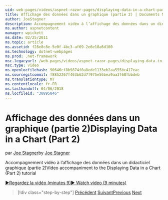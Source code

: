 ```yaml
---
uid: web-pages/videos/aspnet-razor-pages/displaying-data-in-a-chart-part-2
title: Affichage des données dans un graphique (partie 2) | Documents Microsoft
author: JoeStagner
description: Accompagnement vidéo à l’affichage des données dans un didacticiel graphique (partie 2)
ms.author: aspnetcontent
manager: wpickett
ms.date: 02/25/2011
ms.topic: article
ms.assetid: f28e8c8e-5e0f-4bc3-af69-2e6e18a6d100
ms.technology: dotnet-webpages
ms.prod: .net-framework
msc.legacyurl: /web-pages/videos/aspnet-razor-pages/displaying-data-in-a-chart-part-2
msc.type: video
ms.openlocfilehash: 90646cf8b9874f0a8ede1133eb2aa555bc417eac
ms.sourcegitcommit: f8852267f463b62d7f975e56bea9aa3f68fbbdeb
ms.translationtype: MT
ms.contentlocale: fr-FR
ms.lasthandoff: 04/06/2018
ms.locfileid: "30895846"
---
```

<a name="displaying-data-in-a-chart-part-2"></a><span data-ttu-id="47494-103">Affichage des données dans un graphique (partie 2)</span><span class="sxs-lookup"><span data-stu-id="47494-103">Displaying Data in a Chart (Part 2)</span></span>
====================
<span data-ttu-id="47494-104">par [Joe Stagner](https://github.com/JoeStagner)</span><span class="sxs-lookup"><span data-stu-id="47494-104">by [Joe Stagner](https://github.com/JoeStagner)</span></span>

<span data-ttu-id="47494-105">Accompagnement vidéo à l’affichage des données dans un didacticiel graphique (partie 2)</span><span class="sxs-lookup"><span data-stu-id="47494-105">Video accompaniment to the Displaying Data in a Chart (Part 2) tutorial</span></span>

[<span data-ttu-id="47494-106">&#9654;Regardez la vidéo (minutes 9)</span><span class="sxs-lookup"><span data-stu-id="47494-106">&#9654; Watch video (9 minutes)</span></span>](https://channel9.msdn.com/Blogs/ASP-NET-Site-Videos/displaying-data-in-a-chart-part-2)

> [!div class="step-by-step"]
> <span data-ttu-id="47494-107">[Précédent](displaying-data-in-a-chart-part-1.md)
> [Suivant](working-with-files.md)</span><span class="sxs-lookup"><span data-stu-id="47494-107">[Previous](displaying-data-in-a-chart-part-1.md)
[Next](working-with-files.md)</span></span>
